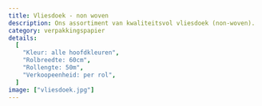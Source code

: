 ```yaml
---
title: Vliesdoek - non woven
description: Ons assortiment van kwaliteitsvol vliesdoek (non-woven).
category: verpakkingspapier
details:
  [
    "Kleur: alle hoofdkleuren",
    "Rolbreedte: 60cm",
    "Rollengte: 50m",
    "Verkoopeenheid: per rol",
  ]
image: ["vliesdoek.jpg"]
---
```

